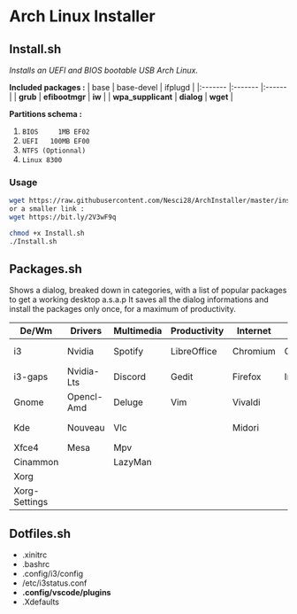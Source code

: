 # Arch Linux Installer

## Install.sh
*Installs an UEFI and BIOS bootable USB Arch Linux.*

__Included packages :__
| base                | base-devel     | ifplugd     |
|:-------             |:-------        |:------      |
| __grub__            | __efibootmgr__ | __iw__      |
| __wpa_supplicant__  | __dialog__     | __wget__    |

__Partitions schema :__
1) `BIOS     1MB EF02`
2) `UEFI   100MB EF00`
3) `NTFS (Optionnal)`
4) `Linux 8300`

### Usage
```bash
wget https://raw.githubusercontent.com/Nesci28/ArchInstaller/master/install.sh
or a smaller link :
wget https://bit.ly/2V3wF9q

chmod +x Install.sh
./Install.sh
```
## Packages.sh
Shows a dialog, breaked down in categories, with a list of popular packages to get a working desktop a.s.a.p
It saves all the dialog informations and install the packages only once, for a maximum of productivity.

| De/Wm         | Drivers    | Multimedia | Productivity  | Internet | Image       | Coding | Other            |
| -----         | -----      | -----      | -----         | -----    | -----       | -----  | -----            |
| i3            | Nvidia     | Spotify    | LibreOffice   | Chromium | Gimp        | VsCode | Cuda (libraries) |
| i3-gaps       | Nvidia-Lts | Discord    | Gedit         | Firefox  | ImageMagick | Atom   | Gparted          |
| Gnome         | Opencl-Amd | Deluge     | Vim           | Vivaldi  |             | Npm    | Rxvt-Unicode     |
| Kde           | Nouveau    | Vlc        |               | Midori   |		         | Nodejs | Nm-applet        |
| Xfce4         | Mesa       | Mpv        |               |          |             |        | Pasystray        |
| Cinammon      |            | LazyMan    |               |          |             |
| Xorg          |
| Xorg-Settings |       

## Dotfiles.sh
- .xinitrc
- .bashrc
- .config/i3/config
- /etc/i3status.conf
- __.config/vscode/plugins__
- .Xdefaults
